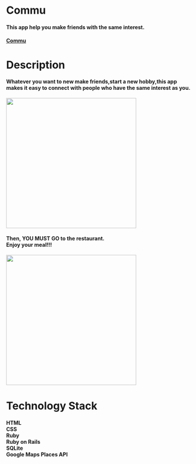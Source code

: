 # Commu
#### This app help you make friends with the same interest.
#### [Commu](https://commu.herokuapp.com)

# Description
#### Whatever you want to new make friends,start a new hobby,this app makes it easy to connect with people who have the same interest as you.
<img  height="350px" src="https://user-images.githubusercontent.com/96585163/181755366-1870464e-bc02-449e-82ab-ee3581d5aa45.png" /><br>
#### Then, YOU MUST GO to the restaurant.<br>Enjoy your meal!!!
<img  height="350px" src="https://user-images.githubusercontent.com/96585163/181757481-ea683e59-4364-4d6d-b88f-a96cee3b3140.png" />

# Technology Stack
#### HTML<br>CSS<br>Ruby<br>Ruby on Rails<br>SQLite<br>Google Maps Places API
